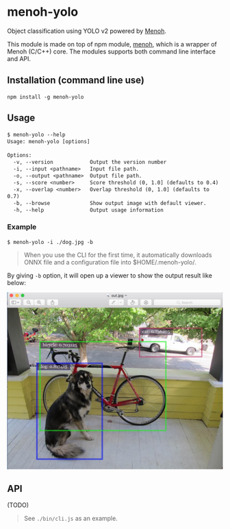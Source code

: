 # menoh-yolo
Object classification using YOLO v2 powered by [Menoh](https://github.com/pfnet-research/menoh).

This module is made on top of npm module, [menoh](https://github.com/pfnet-research/node-menoh), which is a wrapper of Menoh (C/C++) core.
The modules supports both command line interface and API.

## Installation (command line use)
```
npm install -g menoh-yolo
```

## Usage

```
$ menoh-yolo --help
Usage: menoh-yolo [options]

Options:
  -v, --version            Output the version number
  -i, --input <pathname>   Input file path.
  -o, --output <pathname>  Output file path.
  -s, --score <number>     Score threshold (0, 1.0] (defaults to 0.4)
  -x, --overlap <number>   Overlap threshold (0, 1.0] (defaults to 0.7)
  -b, --browse             Show output image with default viewer.
  -h, --help               Output usage information
```

### Example
```
$ menoh-yolo -i ./dog.jpg -b
```

> When you use the CLI for the first time, it automatically downloads ONNX file and a
> configuration file into $HOME/.menoh-yolo/.

By giving `-b` option, it will open up a viewer to show the output result like below:

![Alt text](./doc/output.png?raw=true "Output Image")


## API
(TODO)

> See `./bin/cli.js` as an example.
